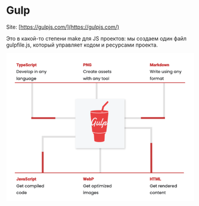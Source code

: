 # Gulp

Site: [https://gulpjs.com/](https://gulpjs.com/)

Это в какой-то степени make для JS проектов: мы создаем один файл gulpfile.js, который управляет кодом и ресурсами проекта.

![](<../../../.gitbook/assets/image (2).png>)

